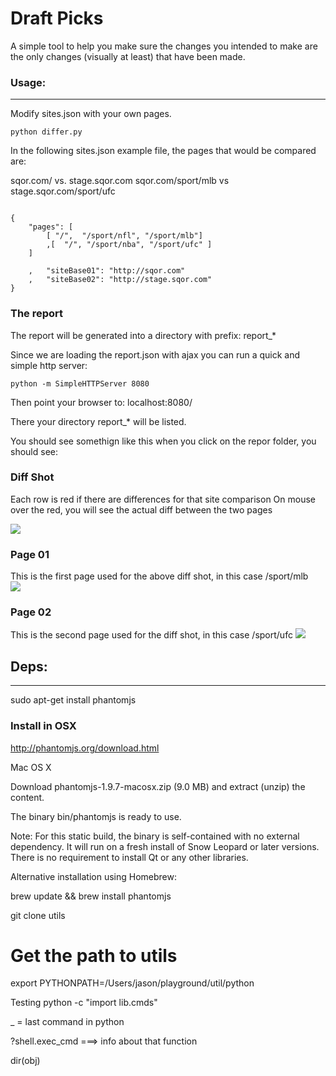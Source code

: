 # Draft Picks

A simple tool to help you make sure the changes you intended to make are
the only changes (visually at least) that have been made.



### Usage:
-----------------------

Modify sites.json with your own pages.

```
python differ.py
```


In the following sites.json example file, the pages that
would be compared are:

sqor.com/ vs. stage.sqor.com
sqor.com/sport/mlb vs stage.sqor.com/sport/ufc

```

{
    "pages": [
        [ "/",  "/sport/nfl", "/sport/mlb"]
        ,[  "/", "/sport/nba", "/sport/ufc" ]
    ]

    ,   "siteBase01": "http://sqor.com"
    ,   "siteBase02": "http://stage.sqor.com"
}

```


### The report
The report will be generated into a directory with prefix: report_*


Since we are loading the report.json with ajax you can run a quick and simple
http server:

``` 
python -m SimpleHTTPServer 8080
```
Then point your browser to: localhost:8080/

There your directory report_* will be listed.


You should see somethign like this when you click on the repor folder, you
should see:


###  Diff Shot
Each row is red if there are differences for that site comparison
On mouse over the red, you will see the actual diff between the two pages

![](https://raw.github.com/sqor/Draft-Picks/master/diff.png)

### Page 01
This is the first page used for the above diff shot, in this case /sport/mlb  
![](https://raw.github.com/sqor/Draft-Picks/master/page01.png)

### Page 02
This is the second page used for the diff shot, in this case /sport/ufc
![](https://raw.github.com/sqor/Draft-Picks/master/page02.png)

## Deps:
--------------------
sudo apt-get install phantomjs

### Install in OSX

http://phantomjs.org/download.html

Mac OS X

Download phantomjs-1.9.7-macosx.zip (9.0 MB) and extract (unzip) the content.

The binary bin/phantomjs is ready to use.

Note: For this static build, the binary is self-contained with no external dependency. It will run on a fresh install of Snow Leopard or later versions. There is no requirement to install Qt or any other libraries.

Alternative installation using Homebrew:

brew update && brew install phantomjs





git clone utils
# Get the path to utils
export PYTHONPATH=/Users/jason/playground/util/python


Testing
python -c "import lib.cmds"

_ = last command in python

?shell.exec_cmd ===> info about that function


dir(obj)



